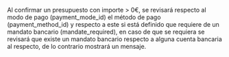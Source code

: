 Al confirmar un presupuesto con importe > 0€, se revisará respecto al modo de pago (payment_mode_id) el método de pago (payment_method_id) y respecto a este si está definido que requiere de un mandato bancario (mandate_required), en caso de que se requiera se revisará que existe un mandato bancario respecto a alguna cuenta bancaria al respecto, de lo contrario mostrará un mensaje.
